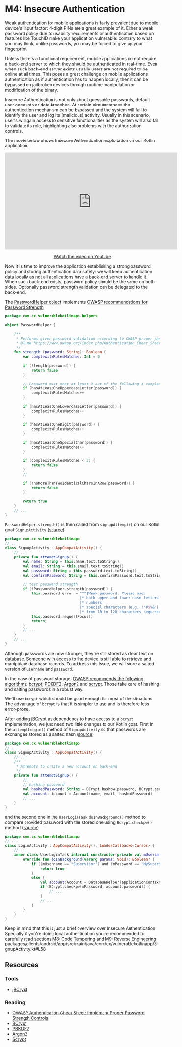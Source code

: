 M4: Insecure Authentication
===========================

Weak authentication for mobile applications is fairly prevalent due to mobile
device's input factor: 4-digit PINs are a great example of it.
Either a weak password policy due to usability requirements or authentication
based on features like TouchID make your application vulnerable: contrary to
what you may think, unlike passwords, you may be forced to give up your
fingerprint.

Unless there's a functional requirement, mobile applications do not require a
back-end server to which they should be authenticated in real-time. Even when
such back-end server exists usually users are not required to be online at all
times. This poses a great challenge on mobile applications authentication as if
authentication has to happen locally, then it can be bypassed on jailbroken
devices through runtime manipulation or modification of the binary.

Insecure Authentication is not only about guessable passwords, default user
accounts or data breaches. At certain circumstances the authentication mechanism
can be bypassed and the system will fail to identify the user and log its
(malicious) activity. Usually in this scenario, user's will gain access to
sensitive functionalities as the system will also fail to validate its role,
highlighting also problems with the authorization controls.

The movie below shows Insecure Authentication exploitation on our Kotlin
application.

<center>
    <iframe width="560" height="315" src="https://www.youtube.com/embed/Z6f81ibmsk4" frameborder="0" allow="accelerometer; autoplay; encrypted-media; gyroscope; picture-in-picture" allowfullscreen></iframe>
    <p><a href="https://www.youtube.com/watch?v=Z6f81ibmsk4">Watch the video on Youtube</a></p>
</center>

Now it is time to improve the application establishing a strong password policy
and storing authentication data safely: we will keep authentication data locally
as not all applications have a back-end server to handle it. When such back-end
exists, password policy should be the same on both sides. Optionally password
strength validation can be delegated to the back-end.

The [PasswordHelper object][4] implements [OWASP recommendations for Password
Strength][1]

```kotlin
package com.cx.vulnerablekotlinapp.helpers

object PasswordHelper {

    /**
     * Performs given password validation according to OWASP proper password strength
     * @link https://www.owasp.org/index.php/Authentication_Cheat_Sheet#Implement_Proper_Password_Strength_Controls
     */
    fun strength (password: String): Boolean {
        var complexityRulesMatches: Int = 0

        if (!length(password)) {
            return false
        }

        // Password must meet at least 3 out of the following 4 complexity rules
        if (hasAtLeastOneUppercaseLetter(password)) {
            complexityRulesMatches++
        }

        if (hasAtLeastOneLowercaseLetter(password)) {
            complexityRulesMatches++
        }

        if (hasAtLeastOneDigit(password)) {
            complexityRulesMatches++
        }

        if (hasAtLeastOneSpecialChar(password)) {
            complexityRulesMatches++
        }

        if (complexityRulesMatches < 3) {
            return false
        }
        //

        if (!noMoreThanTwoIdenticalCharsInARow(password)) {
            return false
        }

        return true
    }
    // ...
}
```

`PasswordHelper.strength()` is then called from `signupAttempt()` on our Kotlin
goat `SignupActivity` ([source][5])

```kotlin
package com.cx.vulnerablekotlinapp
// ...
class SignupActivity : AppCompatActivity() {
    // ...
    private fun attemptSignup() {
        val name: String = this.name.text.toString()
        val email: String = this.email.text.toString()
        val password: String = this.password.text.toString()
        val confirmPassword: String = this.confirmPassword.text.toString()

        // test password strength
        if (!PasswordHelper.strength(password)) {
            this.password.error = """|Weak password. Please use:
                                  |* both upper and lower case letters
                                  |* numbers
                                  |* special characters (e.g. !"#$%&')
                                  |* from 10 to 128 characters sequence""".trimMargin()
            this.password.requestFocus()
            return;
        }
        // ...
    }
    // ...
}
```

Although passwords are now stronger, they're still stored as clear text on
database. Someone with access to the device is still able to retrieve and
manipulate database records. To address this issue, we will store a salted
version of `username` and `password`.

In the case of password storage, [OWASP recommends the following algorithms][6]:
[bcrypt][7], [PDKDF2][8], [Argon2][9] and [scrypt][10]. Those take care of
hashing and salting passwords in a robust way. 

We'll use `bcrypt` which should be good enough for most of the situations.
The advantage of `bcrypt` is that it is simpler to use and is therefore less
error-prone.

After adding [jBCrypt][11] as dependency to have access to a `bcrypt`
implementation, we just need two little changes to our Kotlin goat. First in the
`attemptLoggin()` method of `SignupActivity` so that passwords are exchanged
stored as a salted hash ([source][12])

```kotlin
package com.cx.vulnerablekotlinapp
// ...
class SignupActivity : AppCompatActivity() {
    // ...
    /**
     * Attempts to create a new account on back-end
     */
    private fun attemptSignup() {
        //...
        // hashing password
        val hashedPassword: String = BCrypt.hashpw(password, BCrypt.gensalt())
        val account: Account = Account(name, email, hashedPassword)
        // ...
    }
}
```
and the second one in the `UserLoginTask` `doInBackground()` method to compare
provided password with the stored one using `Bcrypt.checkpw()` method
([source][13])

```kotlin
package com.cx.vulnerablekotlinapp
// ...
class LoginActivity : AppCompatActivity(), LoaderCallbacks<Cursor> {
    // ...
    inner class UserLoginTask internal constructor(private val mUsername: String, private val mPassword: String) : AsyncTask<Void, Void, Boolean>() {
        override fun doInBackground(vararg params: Void): Boolean? {
            if ((mUsername == "Supervisor") and (mPassword == "MySuperSecretPassword123!")){
                return true
            }
            else {
                val account:Account = DatabaseHelper(applicationContext).getAccount(mUsername)
                if (BCrypt.checkpw(mPassword, account.password)) {
                    // ...
                }
                // ...
            }
        }
    }
}
```

Keep in mind that this is just a brief overview over Insecure Authentication.
Specially if you're doing local authentication you're recommended to carefully
read sections [M8: Code Tampering][2] and [M9: Reverse Engineering][3]
packages/clients/android/app/src/main/java/com/cx/vulnerablekotlinapp/SignupActivity.kt#L58

## Resources

### Tools

* [jBCrypt][11]

### Reading

* [OWASP Authentication Cheat Sheet: Implement Proper Password Strength
  Controls][1]
* [BCrypt][7]
* [PBKDF2][8]
* [Argon2][9]
* [Scrypt][10]

[1]: https://www.owasp.org/index.php/Authentication_Cheat_Sheet#Implement_Proper_Password_Strength_Controls
[2]: ../m8-code-tampering/README.md
[3]: ../m9-reverse-engineering/README.md
[4]: http://vps372134.ovh.net:3000/paulo/kotlin-goat/src/feature/m4-insecure-authentication/packages/clients/android/app/src/main/java/com/cx/vulnerablekotlinapp/helpers/PasswordHelper.kt
[5]: hhttp://vps372134.ovh.net:3000/paulo/kotlin-goat/src/feature/m4-insecure-authentication/packages/clients/android/app/src/main/java/com/cx/vulnerablekotlinapp/SignupActivity.kt#L42
[6]: https://www.owasp.org/index.php/Password_Storage_Cheat_Sheet#Leverage_an_adaptive_one-way_function
[7]: https://en.wikipedia.org/wiki/Bcrypt
[8]: https://en.wikipedia.org/wiki/PBKDF2
[9]: https://en.wikipedia.org/wiki/Argon2
[10]: https://en.wikipedia.org/wiki/Scrypt
[11]: http://www.mindrot.org/projects/jBCrypt/
[12]: http://vps372134.ovh.net:3000/paulo/kotlin-goat/src/feature/m4-insecure-authentication/packages/clients/android/app/src/main/java/com/cx/vulnerablekotlinapp/SignupActivity.kt#L58
[13]: http://vps372134.ovh.net:3000/paulo/kotlin-goat/src/feature/m4-insecure-authentication/packages/clients/android/app/src/main/java/com/cx/vulnerablekotlinapp/LoginActivity.kt#L225
